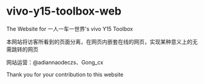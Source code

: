 # vivo-y15-toolbox-web
The Website for 一人一车一世界's vivo Y15 Toolbox

本网站将访客所看到的页面分离，在网页内嵌套在线的网页，实现某种意义上的无需跳转的网页

网站运营：@adiannaodeczs、Gong_cx

Thank you for your contribution to this website
